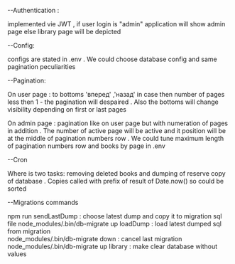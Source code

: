 --Authentication : 

implemented vie JWT , 
if user login is "admin" application will show admin page else library page will be depicted


--Config:

configs are stated in .env . We could choose database config and same pagination peculiarities


--Pagination:

On user page : to bottoms 'вперед' ,'назад' in case then number of pages less then 1 - the pagination 
will despaired . Also the bottoms will change visibility depending on first or last pages 

On admin page : pagination like on user page but with numeration of pages in addition . 
The number of active page will be active and it position will be at the middle of  pagination numbers row .
We could tune maximum length of pagination numbers row and books by page in .env


--Cron

Where is two tasks:  removing deleted books and dumping of reserve copy of database . Copies called 
with prefix of result of Date.now() so could be sorted 


--Migrations commands

npm run sendLastDump                             : choose latest dump and copy it to migration sql file
node_modules/.bin/db-migrate up loadDump         : load latest dumped sql from migration   
node_modules/.bin/db-migrate down                : cancel last migration
node_modules/.bin/db-migrate up library          : make clear database without values
  

